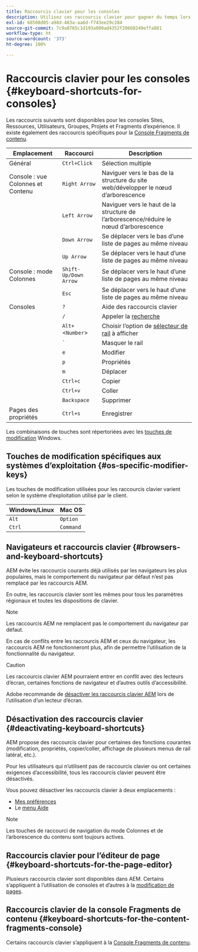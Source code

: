 ```yaml
---
title: Raccourcis clavier pour les consoles
description: Utilisez ces raccourcis clavier pour gagner du temps lors de la création
exl-id: 68508d05-a98d-483a-aa6d-f743ee29c284
source-git-commit: 7c9a8765c1d193a880ad4352f20660249effa881
workflow-type: ht
source-wordcount: '373'
ht-degree: 100%

---
```


# Raccourcis clavier pour les consoles {#keyboard-shortcuts-for-consoles}

Les raccourcis suivants sont disponibles pour les consoles Sites, Ressources, Utilisateurs, Groupes, Projets et Fragments d’expérience. Il existe également des raccourcis spécifiques pour la [Console Fragments de contenu](#keyboard-shortcuts-for-the-content-fragments-console).

| Emplacement | Raccourci | Description |
|---|---|---|
| Général | `Ctrl+Click` | Sélection multiple |
| Console : vue Colonnes et Contenu | `Right Arrow` | Naviguer vers le bas de la structure du site web/développer le nœud d’arborescence |
|  | `Left Arrow` | Naviguer vers le haut de la structure de l’arborescence/réduire le nœud d’arborescence |
|  | `Down Arrow` | Se déplacer vers le bas d’une liste de pages au même niveau |
|  | `Up Arrow` | Se déplacer vers le haut d’une liste de pages au même niveau |
| Console : mode Colonnes | `Shift-Up/Down Arrow` | Se déplacer vers le haut d’une liste de pages au même niveau |
|  | `Esc` | Se déplacer vers le haut d’une liste de pages au même niveau |
| Consoles | `?` | Aide des raccourcis clavier |
|  | `/` | Appeler la [recherche](/help/sites-cloud/authoring/getting-started/search.md) |
|  | `Alt+`&lt;`Number`> | Choisir l’option de [sélecteur de rail](/help/sites-cloud/authoring/getting-started/basic-handling.md#rail-selector) à afficher |
|  | ``` ` ``` | Masquer le rail |
|  | `e` | Modifier |
|  | `p` | Propriétés |
|  | `m` | Déplacer |
|  | `Ctrl+c` | Copier |
|  | `Ctrl+v` | Coller |
|  | `Backspace` | Supprimer |
| Pages des propriétés | `Ctrl+s` | Enregistrer |

Les combinaisons de touches sont répertoriées avec les [touches de modification](#os-specific-modifier-keys) Windows.

## Touches de modification spécifiques aux systèmes d’exploitation {#os-specific-modifier-keys}

Les touches de modification utilisées pour les raccourcis clavier varient selon le système d’exploitation utilisé par le client.

| Windows/Linux | Mac OS |
|---|---|
| `Alt` | `Option` |
| `Ctrl` | `Command` |

## Navigateurs et raccourcis clavier {#browsers-and-keyboard-shortcuts}

AEM évite les raccourcis courants déjà utilisés par les navigateurs les plus populaires, mais le comportement du navigateur par défaut n’est pas remplacé par les raccourcis AEM.

En outre, les raccourcis clavier sont les mêmes pour tous les paramètres régionaux et toutes les dispositions de clavier.

>[!NOTE]
>
>Les raccourcis AEM ne remplacent pas le comportement du navigateur par défaut.
>
>En cas de conflits entre les raccourcis AEM et ceux du navigateur, les raccourcis AEM ne fonctionneront plus, afin de permettre l’utilisation de la fonctionnalité du navigateur.

>[!CAUTION]
>
>Les raccourcis clavier AEM pourraient entrer en conflit avec des lecteurs d’écran, certaines fonctions de navigateur et d’autres outils d’accessibilité.
>
>Adobe recommande de [désactiver les raccourcis clavier AEM](#deactivating-keyboard-shortcuts) lors de l’utilisation d’un lecteur d’écran.

## Désactivation des raccourcis clavier {#deactivating-keyboard-shortcuts}

AEM propose des raccourcis clavier pour certaines des fonctions courantes (modification, propriétés, copier/coller, affichage de plusieurs menus de rail latéral, etc.).

Pour les utilisateurs qui n’utilisent pas de raccourcis clavier ou ont certaines exigences d’accessibilité, tous les raccourcis clavier peuvent être désactivés.

Vous pouvez désactiver les raccourcis clavier à deux emplacements :

* [Mes préférences](/help/sites-cloud/authoring/getting-started/account-environment.md#my-preferences)
* Le [menu Aide](/help/sites-cloud/authoring/getting-started/basic-handling.md#accessing-help)

>[!NOTE]
>
>Les touches de raccourci de navigation du mode Colonnes et de l’arborescence du contenu sont toujours actives.

## Raccourcis clavier pour l’éditeur de page {#keyboard-shortcuts-for-the-page-editor}

Plusieurs raccourcis clavier sont disponibles dans AEM. Certains s’appliquent à l’utilisation de consoles et d’autres à la [modification de pages](/help/sites-cloud/authoring/fundamentals/keyboard-shortcuts.md).

## Raccourcis clavier de la console Fragments de contenu {#keyboard-shortcuts-for-the-content-fragments-console}

Certains raccourcis clavier s’appliquent à la [Console Fragments de contenu](/help/sites-cloud/administering/content-fragments/content-fragments-console-keyboard-shortcuts.md).